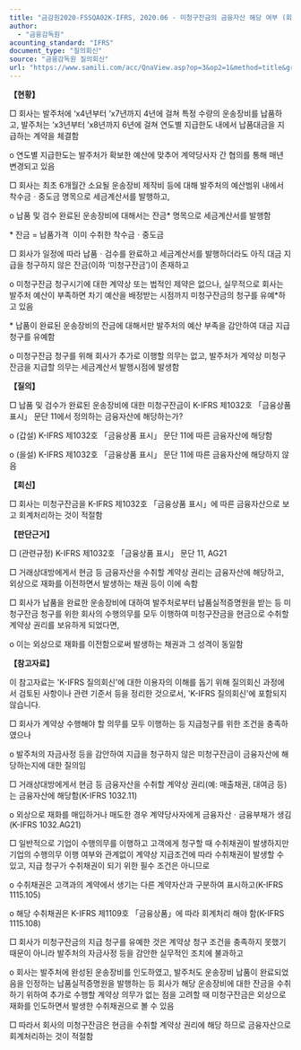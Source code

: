 ```yaml
---
title: "금감원2020-FSSQA02K-IFRS, 2020.06 - 미청구잔금의 금융자산 해당 여부 (회신일 '16.6.27.)"
author:
  - "금융감독원"
acounting_standard: "IFRS"
document_type: "질의회신"
source: "금융감독원 질의회신"
url: "https://www.samili.com/acc/QnaView.asp?op=3&op2=1&method=title&group=2122-15;1&orgcode=1&searchword=&page=5&code=%EA%B8%88%EA%B0%90%EC%9B%902020%2DFSSQA02%5FK%2DIFRS%3A20200630"
---
```

**【현황】**

□ 회사는 발주처에 ‘x4년부터 ’x7년까지 4년에 걸쳐 특정 수량의 운송장비를 납품하고, 발주처는 ‘x3년부터 ’x8년까지 6년에 걸쳐 연도별 지급한도 내에서 납품대금을 지급하는 계약을 체결함

o 연도별 지급한도는 발주처가 확보한 예산에 맞추어 계약당사자 간 협의를 통해 매년 변경되고 있음

  

□ 회사는 최초 6개월간 소요될 운송장비 제작비 등에 대해 발주처의 예산범위 내에서 착수금ㆍ중도금 명목으로 세금계산서를 발행하고,

o 납품 및 검수 완료된 운송장비에 대해서는 잔금\* 명목으로 세금계산서를 발행함

\* 잔금 = 납품가격 ­ 이미 수취한 착수금ㆍ중도금

  

□ 회사가 일정에 따라 납품ㆍ검수를 완료하고 세금계산서를 발행하더라도 아직 대금 지급을 청구하지 않은 잔금(이하 ‘미청구잔금’)이 존재하고

o 미청구잔금 청구시기에 대한 계약상 또는 법적인 제약은 없으나, 실무적으로 회사는 발주처 예산이 부족하면 차기 예산을 배정받는 시점까지 미청구잔금의 청구를 유예\*하고 있음

\* 납품이 완료된 운송장비의 잔금에 대해서만 발주처의 예산 부족을 감안하여 대금 지급 청구를 유예함

o 미청구잔금 청구를 위해 회사가 추가로 이행할 의무는 없고, 발주처가 계약상 미청구잔금을 지급할 의무는 세금계산서 발행시점에 발생함

  
**【질의】**

□ 납품 및 검수가 완료된 운송장비에 대한 미청구잔금이 K-IFRS 제1032호 「금융상품 표시」 문단 11에서 정의하는 금융자산에 해당하는가?

  

o (갑설) K-IFRS 제1032호 「금융상품 표시」 문단 11에 따른 금융자산에 해당함

  

o (을설) K-IFRS 제1032호 「금융상품 표시」 문단 11에 따른 금융자산에 해당하지 않음

  
  

**【회신】**

□ 회사는 미청구잔금을 K-IFRS 제1032호 「금융상품 표시」에 따른 금융자산으로 보고 회계처리하는 것이 적절함

  
  

**【판단근거】**

□ (관련규정) K-IFRS 제1032호 「금융상품 표시」 문단 11, AG21

  

□ 거래상대방에게서 현금 등 금융자산을 수취할 계약상 권리는 금융자산에 해당하고, 외상으로 재화를 이전하면서 발생하는 채권 등이 이에 속함

  

□ 회사가 납품을 완료한 운송장비에 대하여 발주처로부터 납품실적증명원을 받는 등 미청구잔금 청구를 위한 회사의 수행의무를 모두 이행하여 미청구잔금을 현금으로 수취할 계약상 권리를 보유하게 되었다면,

  

o 이는 외상으로 재화를 이전함으로써 발생하는 채권과 그 성격이 동일함

  
**【참고자료】**

이 참고자료는 'K-IFRS 질의회신'에 대한 이용자의 이해를 돕기 위해 질의회신 과정에서 검토된 사항이나 관련 기준서 등을 정리한 것으로서, 'K-IFRS 질의회신'에 포함되지 않습니다.

  

□ 회사가 계약상 수행해야 할 의무를 모두 이행하는 등 지급청구를 위한 조건을 충족하였으나

  

o 발주처의 자금사정 등을 감안하여 지급을 청구하지 않은 미청구잔금이 금융자산에 해당하는지에 대한 질의임

  

□ 거래상대방에게서 현금 등 금융자산을 수취할 계약상 권리(예: 매출채권, 대여금 등)는 금융자산에 해당함(K-IFRS 1032.11)

  

o 외상으로 재화를 매입하거나 매도한 경우 계약당사자에게 금융자산ㆍ금융부채가 생김(K-IFRS 1032.AG21)

  

□ 일반적으로 기업이 수행의무를 이행하고 고객에게 청구할 때 수취채권이 발생하지만 기업의 수행의무 이행 여부와 관계없이 계약상 지급조건에 따라 수취채권이 발생할 수 있고, 지급 청구가 수취채권이 되기 위한 필수 조건은 아니므로

  

o 수취채권은 고객과의 계약에서 생기는 다른 계약자산과 구분하여 표시하고(K-IFRS 1115.105)

  

o 해당 수취채권은 K-IFRS 제1109호 「금융상품」에 따라 회계처리 해야 함(K-IFRS 1115.108)

  

□ 회사가 미청구잔금의 지급 청구를 유예한 것은 계약상 청구 조건을 충족하지 못했기 때문이 아니라 발주처의 자금사정 등을 감안한 실무적인 조치에 불과하고

  

o 회사는 발주처에 완성된 운송장비를 인도하였고, 발주처도 운송장비 납품이 완료되었음을 인정하는 납품실적증명원을 발행하는 등 회사가 해당 운송장비에 대한 잔금을 수취하기 위하여 추가로 수행할 계약상 의무가 없는 점을 고려할 때 미청구잔금은 외상으로 재화를 인도하면서 발생한 수취채권으로 볼 수 있음

  

□ 따라서 회사의 미청구잔금은 현금을 수취할 계약상 권리에 해당 하므로 금융자산으로 회계처리하는 것이 적절함
